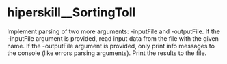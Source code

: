 # hiperskill__SortingToll
Implement parsing of two more arguments: -inputFile and -outputFile. If the -inputFile argument is provided, read input data from the file with the given name. If the -outputFile argument is provided, only print info messages to the console (like errors parsing arguments). Print the results to the file.
